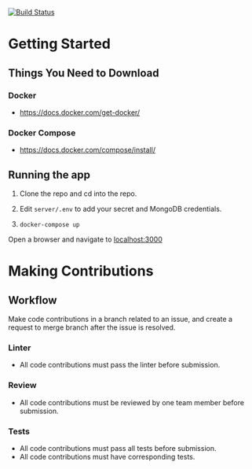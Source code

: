 [![Build Status](https://travis-ci.org/ChicoState/Portfolio.svg?branch=main)](https://travis-ci.org/ChicoState/Portfolio)

# Getting Started

## Things You Need to Download

### Docker
* https://docs.docker.com/get-docker/

### Docker Compose
* https://docs.docker.com/compose/install/

## Running the app
1. Clone the repo and cd into the repo.

2. Edit `server/.env` to add your secret and MongoDB credentials.

3. `docker-compose up`

Open a browser and navigate to [localhost:3000](localhost:3000)

# Making Contributions

## Workflow
Make code contributions in a branch related to an issue, and create a request to merge branch after the issue is resolved.

### Linter
* All code contributions must pass the linter before submission.

### Review
* All code contributions must be reviewed by one team member before submission.

### Tests
* All code contributions must pass all tests before submission.
* All code contributions must have corresponding tests.
